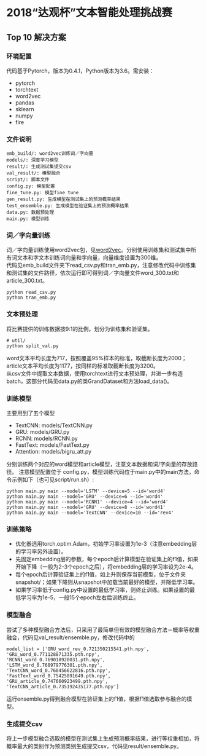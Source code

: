 # 2018“达观杯”文本智能处理挑战赛
## Top 10 解决方案
### 环境配置
代码基于Pytorch，版本为0.4.1，Python版本为3.6。需安装：
- pytorch
- torchtext
- word2vec
- pandas
- sklearn
- numpy
- fire
### 文件说明
```
emb_build/: word2vec训练词／字向量
models/: 深度学习模型
result/: 生成测试集提交csv
val_result/: 模型融合
script/: 脚本文件
config.py: 模型配置
fine_tune.py: 模型fine tune
gen_result.py: 生成模型在测试集上的预测概率结果
test_ensemble.py: 生成模型在验证集上的预测概率结果
data.py: 数据预处理
main.py: 模型训练
```

### 词／字向量训练
词／字向量训练使用word2vec包，见[word2vec](https://github.com/danielfrg/word2vec)。分别使用训练集和测试集中所有词文本和字文本训练词向量和字向量，向量维度设置为300维。  
代码见emb_build文件夹下read_csv.py和tran_emb.py，注意修改代码中训练集和测试集的文件路径，依次运行即可得到词／字向量文件word_300.txt和article_300.txt。
```
python read_csv.py
python tran_emb.py
```
### 文本预处理
将比赛提供的训练数据按9:1的比例，划分为训练集和验证集。
```
# util/
python split_val.py
```
word文本平均长度为717，按照覆盖95%样本的标准，取截断长度为2000；article文本平均长度为1177，按同样的标准取截断长度为3200。  
从csv文件中提取文本数据，使用torchtext进行文本预处理，并进一步构造batch，这部分代码见data.py的类GrandDataset和方法load_data()。
### 训练模型
主要用到了五个模型

- TextCNN: models/TextCNN.py
- GRU: models/GRU.py
- RCNN: models/RCNN.py
- FastText: models/FastText.py
- Attention: models/bigru_att.py  

分别训练两个对应的word模型和article模型，注意文本数据和词/字向量的存放路径。 
注意模型配置位于 config.py，模型训练代码位于main.py中的main方法，命令示例如下（也可见script/run.sh）:  
```
python main.py main --model='LSTM' --device=5 --id='word4'
python main.py main --model='GRU' --device=6 --id='word4'
python main.py main --model='RCNN1' --device=4 --id='word4'
python main.py main --model='GRU' --device=8 --id='word41'
python main.py main --model='TextCNN' --device=10 --id='rev4'
```
### 训练策略
- 优化器选用torch.optim.Adam，初始学习率设置为1e-3（注意embedding层的学习率另外设置）。
- 先固定embedding层的参数，每个epoch后计算模型在验证集上的f1值，如果开始下降（一般为2-3个epoch之后），将embedding层的学习率设为2e-4。
- 每个epoch后计算验证集上的f1值，如上升则保存当前模型，位于文件夹snapshot/；如果下降则从snapshot中加载当前最好的模型，并降低学习率。
- 如果学习率低于config.py中设置的最低学习率，则终止训练。如果设置的最低学习率为1e-5，一般15个epoch左右后训练终止。


### 模型融合
尝试了多种模型融合方法后，只采用了最简单但有效的模型融合方法－概率等权重融合，代码见val_result/ensemble.py，修改代码中的
```
model_list = ['GRU_word_rev_0.721350215541.pth.npy', 'GRU_word_0.771128871335.pth.npy',  'RCNN1_word_0.769018920031.pth.npy', 'LSTM_word_0.768979776301.pth.npy', 'TextCNN_word_0.760456622816.pth.npy', 'FastText_word_0.75425891649.pth.npy', 'GRU_article_0.747660923499.pth.npy', 'TextCNN_article_0.735192435177.pth.npy']
```
运行ensemble.py得到融合模型在验证集上的f1值，根据f1值选取参与融合的模型。

### 生成提交csv
将上一步模型融合选取的模型在测试集上生成预测概率结果，进行等权重相加，将概率最大的类别作为预测类别生成提交csv，代码见result/ensemble.py。
